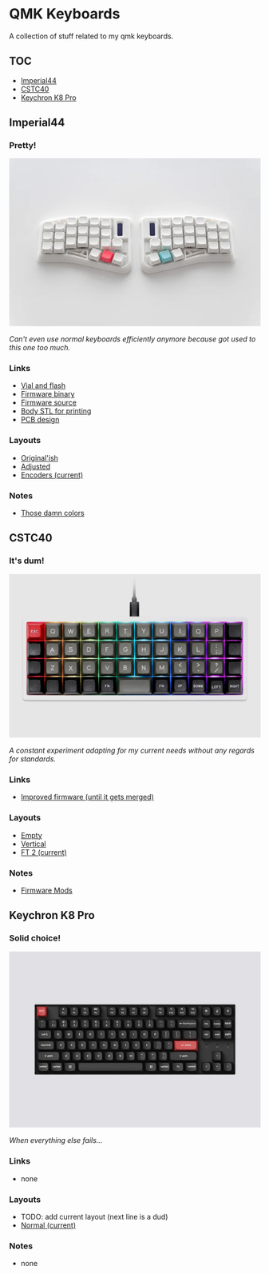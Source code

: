 # QMK Keyboards

A collection of stuff related to my qmk keyboards.

## TOC
- [Imperial44](#imperial44)
- [CSTC40](#cstc40)
- [Keychron K8 Pro](#keychron-k8-pro)

## Imperial44

### Pretty!

![The keyboard itself!](images/imperial44.jpg)

*Can't even use normal keyboards efficiently anymore because got used to this one too much.*

### Links

- [Vial and flash](https://ergohaven.xyz/docs/imperial44)
- [Firmware binary](https://github.com/ergohaven/keymap_hub)
- [Firmware source](https://github.com/ergohaven/vial-qmk/tree/vial/keyboards/ergohaven)
- [Body STL for printing](https://github.com/ergohaven/imperial44)
- [PCB design](https://oshwlab.com/yuriiq/imperial44v1)

### Layouts

- [Original'ish](vial/imperial44-original.vil)
- [Adjusted](vial/imperial44.vil)
- [Encoders (current)](vial/imperial44-encoders.vil)

### Notes

- [Those damn colors](notes/imperial44-colors.txt)

## CSTC40

### It's dum!

![The keyboard itself!](images/cstc40.jpg)

*A constant experiment adapting for my current needs without any regards for standards.*

### Links

- [Improved firmware (until it gets merged)](https://github.com/itsvar8/vial-qmk/tree/cstc40)

### Layouts

- [Empty](vial/cstc40-empty.vil)
- [Vertical](vial/cstc40-space-sim.vil)
- [FT 2 (current)](vial/cstc40-fasttracker-2.vil)

### Notes

- [Firmware Mods](notes/cstc40-mods.txt)

## Keychron K8 Pro

### Solid choice!

![The keyboard itself!](images/keychron-k8-pro.jpg)

*When everything else fails...*

### Links

- none

### Layouts

- TODO: add current layout (next line is a dud)
- [Normal (current)](vial/keychron-k8-pro.vil)

### Notes

- none

